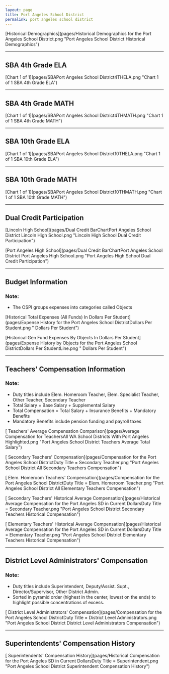 ```yaml
---
layout: page
title: Port Angeles School District
permalink: port angeles school district
---
```



[Historical Demographics](pages/Historical Demographics for the Port Angeles School District.png "Port Angeles School District Historical Demographics")

___

## SBA 4th Grade ELA

[Chart 1 of 1](pages/SBAPort Angeles School District4THELA.png "Chart 1 of 1 SBA 4th Grade ELA")


___

## SBA 4th Grade MATH

[Chart 1 of 1](pages/SBAPort Angeles School District4THMATH.png "Chart 1 of 1 SBA 4th Grade MATH")


___

## SBA 10th Grade ELA

[Chart 1 of 1](pages/SBAPort Angeles School District10THELA.png "Chart 1 of 1 SBA 10th Grade ELA")


___

## SBA 10th Grade MATH

[Chart 1 of 1](pages/SBAPort Angeles School District10THMATH.png "Chart 1 of 1 SBA 10th Grade MATH")


___

## Dual Credit Participation

[Lincoln High School](pages/Dual Credit BarChartPort Angeles School District Lincoln High School.png "Lincoln High School Dual Credit Participation")

[Port Angeles High School](pages/Dual Credit BarChartPort Angeles School District Port Angeles High School.png "Port Angeles High School Dual Credit Participation")


___

## Budget Information
### Note:
- The OSPI groups expenses into categories called Objects

[Historical Total Expenses (All Funds) In Dollars Per Student](pages/Expense History for the Port Angeles School DistrictDollars Per Student.png " Dollars Per Student")

[Historical Gen Fund Expenses By Objects In Dollars Per Student](pages/Expense History by Objects for the Port Angeles School DistrictDollars Per StudentLine.png " Dollars Per Student")


___

## Teachers' Compensation Information
### Note:
- Duty titles include Elem. Homeroom Teacher, Elem. Specialist Teacher, Other Teacher, Secondary Teacher
- Total Salary = Base Salary + Supplemental Salary
- Total Compensation = Total Salary + Insurance Benefits + Mandatory Benefits
- Mandatory Benefits include pension funding and payroll taxes

[ Teachers' Average Compensation Comparison](pages/Average Compensation for TeachersAll WA School Districts With Port Angeles Highlighted.png "Port Angeles School District Teachers Average Total Salary")

[ Secondary Teachers' Compensation](pages/Compensation for the Port Angeles School DistrictDuty Title = Secondary Teacher.png "Port Angeles School District All Secondary Teachers Compensation")

[ Elem. Homeroom Teachers' Compensation](pages/Compensation for the Port Angeles School DistrictDuty Title = Elem. Homeroom Teacher.png "Port Angeles School District All Elementary Teachers Compensation")

[ Secondary Teachers' Historical Average Compensation](pages/Historical Average Compensation for the Port Angeles SD in Current DollarsDuty Title = Secondary Teacher.png "Port Angeles School District Secondary Teachers Historical Compensation")

[ Elementary Teachers' Historical Average Compensation](pages/Historical Average Compensation for the Port Angeles SD in Current DollarsDuty Title = Elementary Teacher.png "Port Angeles School District Elementary Teachers Historical Compensation")


___

## District Level Administrators' Compensation

### Note:
- Duty titles include Superintendent, Deputy/Assist. Supt., Director/Supervisor, Other District Admin.
- Sorted in pyramid order (highest in the center, lowest on the ends) to highlight possible concentrations of excess.

[ District Level Administrators' Compensation](pages/Compensation for the Port Angeles School DistrictDuty Title = District Level Administrators.png "Port Angeles School District District Level Administrators Compensation")


___

## Superintendents' Compensation History

[ Superintendents' Compensation History](pages/Historical Compensation for the Port Angeles SD in Current DollarsDuty Title = Superintendent.png "Port Angeles School District Superintendent Compensation History")

